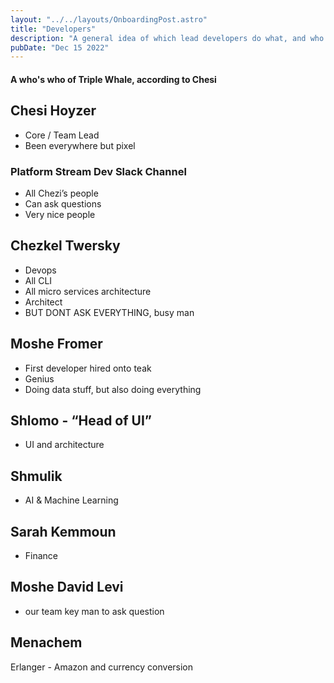 ```yaml
---
layout: "../../layouts/OnboardingPost.astro"
title: "Developers"
description: "A general idea of which lead developers do what, and who to ask for what"
pubDate: "Dec 15 2022"
---
```


####  A who's who of Triple Whale, according to Chesi

## Chesi Hoyzer 

- Core / Team Lead
- Been everywhere but pixel

### Platform Stream Dev Slack Channel

- All Chezi’s people
- Can ask questions
- Very nice people

## Chezkel Twersky 

- Devops
- All CLI
- All micro services architecture
- Architect
- BUT DONT ASK EVERYTHING, busy man


## Moshe Fromer

- First developer hired onto teak
- Genius
- Doing data stuff, but also doing everything

## Shlomo - “Head of UI”

- UI and architecture

## Shmulik 

- AI & Machine Learning

## Sarah Kemmoun 

- Finance

## Moshe David Levi 

- our team key man to ask question

## Menachem 

Erlanger - Amazon and currency conversion